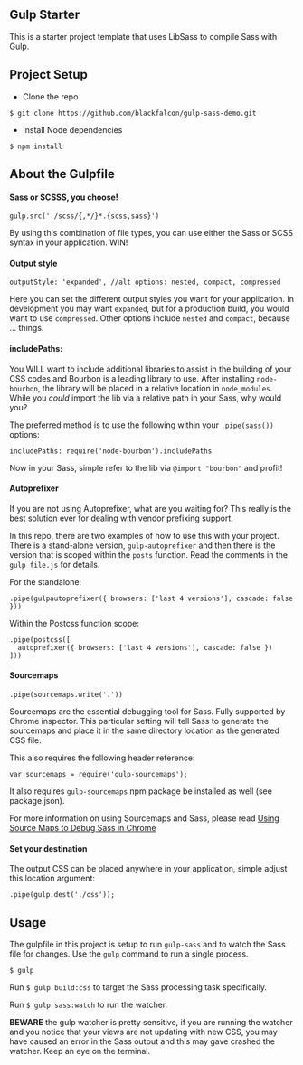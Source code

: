 ## Gulp Starter

This is a starter project template that uses LibSass to compile Sass with Gulp.

## Project Setup

* Clone the repo

```
$ git clone https://github.com/blackfalcon/gulp-sass-demo.git
```

* Install Node dependencies

```
$ npm install
```

## About the Gulpfile

#### Sass or SCSSS, you choose! 

```
gulp.src('./scss/{,*/}*.{scss,sass}')
```

By using this combination of file types, you can use either the Sass or SCSS syntax in your application. WIN!

#### Output style

```
outputStyle: 'expanded', //alt options: nested, compact, compressed
```

Here you can set the different output styles you want for your application. In development you may want `expanded`, but for a production build, you would want to use `compressed`. Other options include `nested` and `compact`, because ... things. 

#### includePaths:

You WILL want to include additional libraries to assist in the building of your CSS codes and Bourbon is a leading library to use. After installing `node-bourbon`, the library will be placed in a relative location in `node_modules`. While you *could* import the lib via a relative path in your Sass, why would you?

The preferred method is to use the following within your `.pipe(sass())` options:

```
includePaths: require('node-bourbon').includePaths
```

Now in your Sass, simple refer to the lib via `@import "bourbon"` and profit!


#### Autoprefixer

If you are not using Autoprefixer, what are you waiting for? This really is the best solution ever for dealing with vendor prefixing support. 

In this repo, there are two examples of how to use this with your project. There is a stand-alone version, `gulp-autoprefixer` and then there is the version that is scoped within the `posts` function. Read the comments in the `gulp file.js` for details. 

For the standalone: 

```
.pipe(gulpautoprefixer({ browsers: ['last 4 versions'], cascade: false }))
```

Within the Postcss function scope:

```
.pipe(postcss([
  autoprefixer({ browsers: ['last 4 versions'], cascade: false })
]))
```

#### Sourcemaps

```
.pipe(sourcemaps.write('.'))
```

Sourcemaps are the essential debugging tool for Sass. Fully supported by Chrome inspector. This particular setting will tell Sass to generate the sourcemaps and place it in the same directory location as the generated CSS file. 

This also requires the following header reference:

```
var sourcemaps = require('gulp-sourcemaps');
```

It also requires `gulp-sourcemaps` npm package be installed as well (see package.json). 

For more information on using Sourcemaps and Sass, please read [Using Source Maps to Debug Sass in Chrome](http://www.sitepoint.com/using-source-maps-debug-sass-chrome/)

#### Set your destination

The output CSS can be placed anywhere in your application, simple adjust this location argument: 

```
.pipe(gulp.dest('./css'));
```

## Usage

The gulpfile in this project is setup to run `gulp-sass` and to watch the Sass file for changes. Use the `gulp` command to run a single process.

```
$ gulp
```

Run `$ gulp build:css` to target the Sass processing task specifically. 

Run `$ gulp sass:watch` to run the watcher.

__BEWARE__ the gulp watcher is pretty sensitive, if you are running the watcher and you notice that your views are not updating with new CSS, you may have caused an error in the Sass output and this may gave crashed the watcher. Keep an eye on the terminal. 